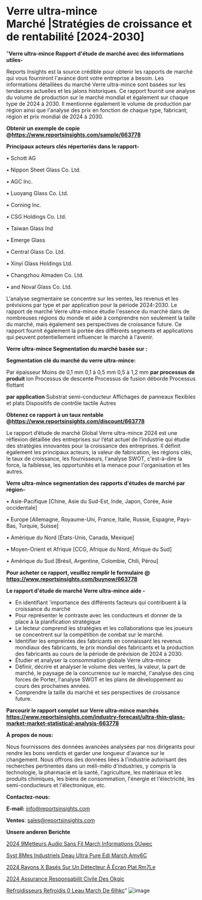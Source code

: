 # Verre ultra-mince Marché |Stratégies de croissance et de rentabilité [2024-2030]

"<strong>Verre ultra-mince Rapport d'étude de marché avec des informations utiles-</strong>

Reports Insights est la source crédible pour obtenir les rapports de marché qui vous fourniront l'avance dont votre entreprise a besoin. Les informations détaillées du marché Verre ultra-mince sont basées sur les tendances actuelles et les jalons historiques. Ce rapport fournit une analyse du volume de production sur le marché mondial et également sur chaque type de 2024 à 2030. Il mentionne également le volume de production par région ainsi que l'analyse des prix en fonction de chaque type, fabricant, région et prix mondial de 2024 à 2030.

<strong><b>Obtenir un exemple de copie @</b></strong><a href=https://www.reportsinsights.com/sample/663778><strong><b>https://www.reportsinsights.com/sample/663778</b></strong></a>

<b>Principaux acteurs clés répertoriés dans le rapport-</b>

<b> </b>• Schott AG

• Nippon Sheet Glass Co. Ltd.

• AGC Inc.

• Luoyang Glass Co. Ltd.

• Corning Inc.

• CSG Holdings Co. Ltd.

• Taiwan Glass Ind

• Emerge Glass

• Central Glass Co. Ltd.

• Xinyi Glass Holdings Ltd.

• Changzhou Almaden Co. Ltd.

• and Noval Glass Co. Ltd.

L'analyse segmentaire se concentre sur les ventes, les revenus et les prévisions par type et par application pour la période 2024-2030. Le rapport de marché Verre ultra-mince étudie l'essence du marché dans de nombreuses régions du monde et aide à comprendre non seulement la taille du marché, mais également ses perspectives de croissance future. Ce rapport fournit également la portée des différents segments et applications qui peuvent potentiellement influencer le marché à l'avenir.

<strong>Verre ultra-mince Segmentation du marché basée sur :</strong>

<strong> Segmentation clé du marché du verre ultra-mince: </strong>

Par épaisseur
Moins de 0,1 mm
0,1 à 0,5 mm
0,5 à 1,2 mm
<strong> par processus de produit </strong> ion
Processus de descente
Processus de fusion déborde
Processus flottant

<strong> par application </strong>
Substrat semi-conducteur
Affichages de panneaux flexibles et plats
Dispositifs de contrôle tactile
Autres

<strong><b>Obtenez ce rapport à un taux rentable @</b></strong><a href=https://www.reportsinsights.com/discount/663778><strong><b>https://www.reportsinsights.com/discount/663778</b></strong></a>

Le rapport d’étude de marché Global Verre ultra-mince 2024 est une réflexion détaillée des entreprises sur l’état actuel de l’industrie qui étudie des stratégies innovantes pour la croissance des entreprises. Il définit également les principaux acteurs, la valeur de fabrication, les régions clés, le taux de croissance, les fournisseurs, l'analyse SWOT, c'est-à-dire la force, la faiblesse, les opportunités et la menace pour l'organisation et les autres.

<strong>Verre ultra-mince segmentation des rapports d'études de marché par région-</strong>

• Asie-Pacifique [Chine, Asie du Sud-Est, Inde, Japon, Corée, Asie occidentale]

• Europe [Allemagne, Royaume-Uni, France, Italie, Russie, Espagne, Pays-Bas, Turquie, Suisse]

• Amérique du Nord [États-Unis, Canada, Mexique]

• Moyen-Orient et Afrique [CCG, Afrique du Nord, Afrique du Sud]

• Amérique du Sud [Brésil, Argentine, Colombie, Chili, Pérou]

<strong>Pour acheter ce rapport, veuillez remplir le formulaire @   <a href=https://www.reportsinsights.com/buynow/663778>https://www.reportsinsights.com/buynow/663778</a></strong>

<strong>Le rapport d'étude de marché Verre ultra-mince aide -</strong>
<ul>
  <li>En identifiant 'importance des différents facteurs qui contribuent à la croissance du marché</li>
  <li>Pour représenter le contraste avec les conducteurs et donner de la place à la planification stratégique</li>
  <li>Le lecteur comprend les stratégies et les collaborations que les joueurs se concentrent sur la compétition de combat sur le marché.</li>
  <li>Identifier les empreintes des fabricants en connaissant les revenus mondiaux des fabricants, le prix mondial des fabricants et la production des fabricants au cours de la période de prévision de 2024 à 2030.</li>
  <li>Étudier et analyser la consommation globale Verre ultra-mince</li>
  <li>Définir, décrire et analyser le volume des ventes, la valeur, la part de marché, le paysage de la concurrence sur le marché, l'analyse des cinq forces de Porter, l'analyse SWOT et les plans de développement au cours des prochaines années.</li>
  <li>Comprendre la taille du marché et ses perspectives de croissance future.</li>
</ul>

<strong>Parcourir le rapport complet sur Verre ultra-mince marchés <a href=https://www.reportsinsights.com/industry-forecast/ultra-thin-glass-market-market-statistical-analysis-663778>https://www.reportsinsights.com/industry-forecast/ultra-thin-glass-market-market-statistical-analysis-663778</a></strong>

<strong>À propos de nous:</strong>

Nous fournissons des données avancées analysées par nos dirigeants pour rendre les bons verdicts et garder une longueur d'avance sur le changement. Nous offrons des données liées à l'industrie autorisant des recherches pertinentes dans un méli-mélo d'industries, y compris la technologie, la pharmacie et la santé, l'agriculture, les matériaux et les produits chimiques, les biens de consommation, l'énergie et l'électricité, les semi-conducteurs et l'électronique, etc.

<strong>Contactez-nous:</strong>

<strong>E-mail:</strong> <a href=mailto:info@reportsinsights.com>info@reportsinsights.com</a>

<strong>Ventes</strong>: <a href=mailto:sales@reportsinsights.com>sales@reportsinsights.com</a>

<strong>Unsere anderen Berichte</strong>

<a href=https://www.linkedin.com/pulse/2024-%C3%A9metteurs-audio-sans-fil-march%C3%A9-informations-0uwec/>2024  9Metteurs Audio Sans Fil March Informations 0Uwec</a>

<a href=https://www.linkedin.com/pulse/syst%C3%A8mes-industriels-deau-ultra-pure-edi-march%C3%A9-amv6c/>Syst 8Mes Industriels Deau Ultra Pure Edi March Amv6C</a>

<a href=https://www.linkedin.com/pulse/2024-rayons-x-basés-sur-un-détecteur-à-écran-plat-rm7le/>2024 Rayons X Basés Sur Un Détecteur À Écran Plat Rm7Le</a>

<a href=https://www.linkedin.com/pulse/2024-assurance-responsabilit%C3%A9-civile-des-okgic/>2024 Assurance Responsabilit Civile Des Okgic</a>

<a href=https://www.linkedin.com/pulse/refroidisseurs-refroidis-%C3%A0-leau-march%C3%A9-de-6ihkc/>Refroidisseurs Refroidis  0 Leau March De 6Ihkc</a>"
![image](https://github.com/daminid12/RImarketdynamics/assets/158430485/b42143fc-c1e8-4d35-aee1-edd4a4c74f33)

